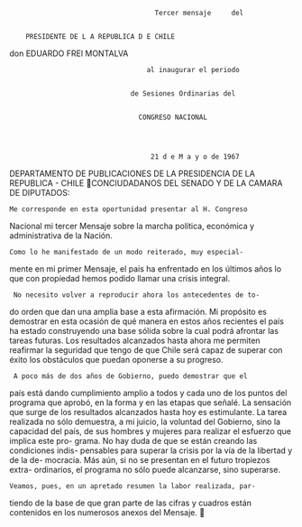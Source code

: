                                         Tercer mensaje     del


        PRESIDENTE DE L A REPUBLICA D E CHILE


don EDUARDO FREl MONTALVA

                                      al inaugurar el periodo


                                  de Sesiones Ordinarias del


                                    CONGRESO NACIONAL




                                       21 d e M a y o de 1967
DEPARTAMENTO DE
PUBLICACIONES DE LA PRESIDENCIA
DE LA REPUBLICA - CHILE
CONCIUDADANOS DEL SENADO Y DE LA
CAMARA DE DIPUTADOS:




    Me corresponde en esta oportunidad presentar al H. Congreso
Nacional mi tercer Mensaje sobre la marcha política, económica y
administrativa de la Nación.

    Como lo he manifestado de un modo reiterado, muy especial-
mente en mi primer Mensaje, el país ha enfrentado en los últimos
años lo que con propiedad hemos podido llamar una crisis integral.

     No necesito volver a reproducir ahora los antecedentes de to-
do orden que dan una amplia base a esta afirmación. Mi propósito
es demostrar en esta ocasión de qué manera en estos años recientes
el país ha estado construyendo una base sólida sobre la cual podrá
afrontar las tareas futuras. Los resultados alcanzados hasta ahora
me permiten reafirmar la seguridad que tengo de que Chile será
capaz de superar con éxito los obstáculos que puedan oponerse a
su progreso.

     A poco más de dos años de Gobierno, puedo demostrar que el
país está dando cumplimiento amplio a todos y cada uno de los
puntos del programa que aprobó, en la forma y en las etapas que
señalé. La sensación que surge de los resultados alcanzados hasta
hoy es estimulante. La tarea realizada no sólo demuestra, a mi
juicio, la voluntad del Gobierno, sino la capacidad del país, de sus
hombres y mujeres para realizar el esfuerzo que implica este pro-
grama. No hay duda de que se están creando las condiciones indis-
pensables para superar la crisis por la vía de la libertad y de la de-
mocracia. Más aún, si no se presentan en el futuro tropiezos extra-
ordinarios, el programa no sólo puede alcanzarse, sino superarse.

    Veamos, pues, en un apretado resumen la labor realizada, par-
tiendo de la base de que gran parte de las cifras y cuadros están
contenidos en los numerosos anexos del Mensaje.
